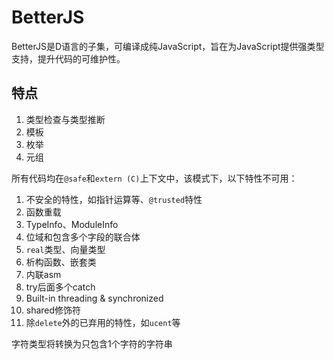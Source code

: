 # BetterJS

BetterJS是D语言的子集，可编译成纯JavaScript，旨在为JavaScript提供强类型支持，提升代码的可维护性。

## 特点
1. 类型检查与类型推断
2. 模板
3. 枚举
4. 元组

所有代码均在`@safe`和`extern (C)`上下文中，该模式下，以下特性不可用：
1. 不安全的特性，如指针运算等、`@trusted`特性
2. 函数重载
3. TypeInfo、ModuleInfo
4. 位域和包含多个字段的联合体
5. `real`类型、向量类型
6. 析构函数、嵌套类
7. 内联asm
8. try后面多个catch
9. Built-in threading & synchronized
10. shared修饰符
11. 除`delete`外的已弃用的特性，如`ucent`等

字符类型将转换为只包含1个字符的字符串
